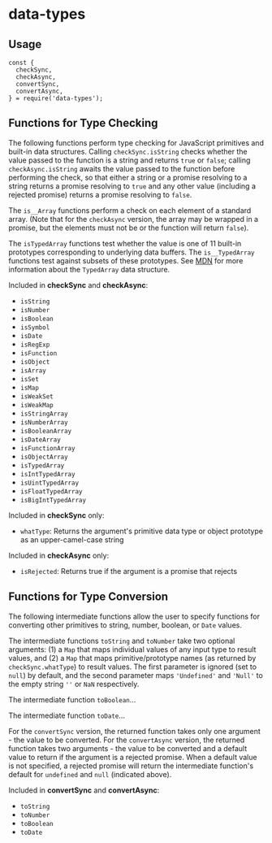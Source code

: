 # data-types

## Usage

```
const { 
  checkSync, 
  checkAsync, 
  convertSync, 
  convertAsync,
} = require('data-types');
```

## Functions for Type Checking

The following functions perform type checking for JavaScript primitives and built-in data structures. Calling `checkSync.isString` checks whether the value passed to the function is a string and returns `true` or `false`; calling `checkAsync.isString` awaits the value passed to the function before performing the check, so that either a string or a promise resolving to a string returns a promise resolving to `true` and any other value (including a rejected promise) returns a promise resolving to `false`. 

The `is__Array` functions perform a check on each element of a standard array. (Note that for the `checkAsync` version, the array may be wrapped in a promise, but the elements must not be or the function will return `false`). 

The `isTypedArray` functions test whether the value is one of 11 built-in prototypes corresponding to underlying data buffers. The `is__TypedArray` functions test against subsets of these prototypes. See [MDN](https://developer.mozilla.org/en-US/docs/Web/JavaScript/Reference/Global_Objects/TypedArray) for more information about the `TypedArray` data structure.

Included in **checkSync** and **checkAsync**:
- `isString`
- `isNumber`
- `isBoolean`
- `isSymbol`
- `isDate`
- `isRegExp`
- `isFunction`
- `isObject`
- `isArray`
- `isSet`
- `isMap`
- `isWeakSet`
- `isWeakMap`
- `isStringArray`
- `isNumberArray`
- `isBooleanArray`
- `isDateArray`
- `isFunctionArray`
- `isObjectArray`
- `isTypedArray`
- `isIntTypedArray`
- `isUintTypedArray`
- `isFloatTypedArray`
- `isBigIntTypedArray`

Included in **checkSync** only:
- `whatType`: Returns the argument's primitive data type or object prototype as an upper-camel-case string

Included in **checkAsync** only:
- `isRejected`: Returns true if the argument is a promise that rejects


## Functions for Type Conversion

The following intermediate functions allow the user to specify functions for converting other primitives to string, number, boolean, or `Date` values. 

The intermediate functions `toString` and `toNumber` take two optional arguments: (1) a `Map` that maps individual values of any input type to result values, and (2) a `Map` that maps primitive/prototype names (as returned by `checkSync.whatType`) to result values. The first parameter is ignored (set to `null`) by default, and the second parameter maps `'Undefined'` and `'Null'` to the empty string `''` or `NaN` respectively. 

The intermediate function `toBoolean`...

The intermediate function `toDate`...

For the `convertSync` version, the returned function takes only one argument - the value to be converted. For the `convertAsync` version, the returned function takes two arguments - the value to be converted and a default value to return if the argument is a rejected promise. When a default value is not specified, a rejected promise will return the intermediate function's default for `undefined` and `null` (indicated above).

Included in **convertSync** and **convertAsync**:
- `toString`
- `toNumber`
- `toBoolean`
- `toDate`
